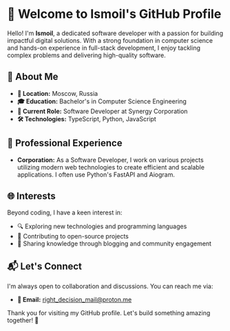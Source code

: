 # 👋 Welcome to Ismoil's GitHub Profile

Hello! I'm **Ismoil**, a dedicated software developer with a passion for building impactful digital solutions. With a strong foundation in computer science and hands-on experience in full-stack development, I enjoy tackling complex problems and delivering high-quality software.

## 📝 About Me

- **📍 Location:** Moscow, Russia
- **🎓 Education:** Bachelor's in Computer Science Engineering
- **💼 Current Role:** Software Developer at Synergy Corporation
- **🛠️ Technologies:** TypeScript, Python, JavaScript

## 💼 Professional Experience

- **Corporation:** As a Software Developer, I work on various projects utilizing modern web technologies to create efficient and scalable applications. I often use Python's FastAPI and Aiogram.

## 🌐 Interests

Beyond coding, I have a keen interest in:

- 🔍 Exploring new technologies and programming languages
- 🤝 Contributing to open-source projects
- 📝 Sharing knowledge through blogging and community engagement

## 📬 Let's Connect

I'm always open to collaboration and discussions. You can reach me via:

- **📧 Email:** [right_decision_mail@proton.me](mailto:right_decision_mail@proton.me)

Thank you for visiting my GitHub profile. Let's build something amazing together! 🚀
